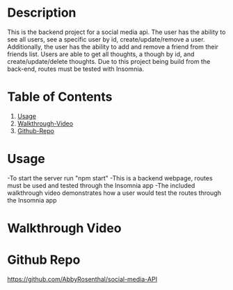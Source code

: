 # Description
This is the backend project for a social media api.  The user has the ability to see all users, see a specific user by id, create/update/remove a user.  Additionally, the user has the ability to add and remove a friend from their friends list.  Users are able to get all thoughts, a though by id, and create/update/delete thoughts.  Due to this project being build from the back-end, routes must be tested with Insomnia. 

# Table of Contents
1. [Usage](#usage)
2. [Walkthrough-Video](#walkthrough-video)
3. [Github-Repo](#github-repo)

# Usage
-To start the server run "npm start"
-This is a backend webpage, routes must be used and tested through the Insomnia app
-The included walkthrough video demonstrates how a user would test the routes through the Insomnia app

# Walkthrough Video

# Github Repo
https://github.com/AbbyRosenthal/social-media-API